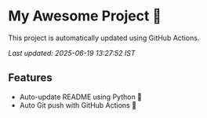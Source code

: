 # My Awesome Project 🚀

This project is automatically updated using GitHub Actions.

_Last updated: 2025-06-19 13:27:52 IST_

## Features
- Auto-update README using Python 🐍
- Auto Git push with GitHub Actions 🤖
